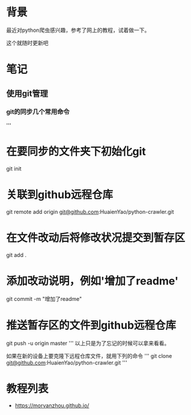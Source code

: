 # 背景
最近对python爬虫感兴趣，参考了网上的教程，试着做一下。

这个就随时更新吧

# 笔记
## 使用git管理
### git的同步几个常用命令
'''
# 在要同步的文件夹下初始化git
git init

# 关联到github远程仓库
git remote add origin git@github.com:HuaienYao/python-crawler.git

# 在文件改动后将修改状况提交到暂存区
git add .

# 添加改动说明，例如'增加了readme'
git commit -m "增加了readme"

# 推送暂存区的文件到github远程仓库
git push -u origin master
'''
以上只是为了忘记的时候可以拿来看看。

如果在新的设备上要克隆下远程仓库文件，就用下列的命令
'''
git clone git@github.com:HuaienYao/python-crawler.git
'''







# 教程列表
- https://morvanzhou.github.io/
